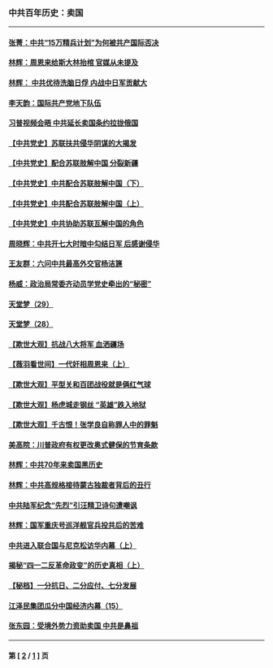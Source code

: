 ### 中共百年历史：卖国
---
#### [张菁：中共“15万精兵计划”为何被共产国际否决](../../pages/nf1176117/n13967677.md?09030430) 
#### [林辉：周恩来给斯大林抬棺 官媒从未提及](../../pages/nf1176117/n13961173.md?09030430) 
#### [林辉： 中共优待洗脑日俘 内战中日军贡献大](../../pages/nf1176117/n13624644.md?09030430) 
#### [李天韵：国际共产党地下队伍](../../pages/nf1176117/n13611808.md?09030430) 
#### [习普视频会晤 中共延长卖国条约拉拢俄国](../../pages/nf1176117/n13060971.md?09030430) 
#### [【中共党史】苏联扶共侵华阴谋的大揭发](../../pages/nf1176117/n13056050.md?09030430) 
#### [【中共党史】配合苏联肢解中国 分裂新疆](../../pages/nf1176117/n13040700.md?09030430) 
#### [【中共党史】中共配合苏联肢解中国（下）](../../pages/nf1176117/n13035660.md?09030430) 
#### [【中共党史】中共配合苏联肢解中国（上）](../../pages/nf1176117/n13030262.md?09030430) 
#### [【中共党史】中共协助苏联瓦解中国的角色](../../pages/nf1176117/n13018109.md?09030430) 
#### [周晓辉：中共开七大时暗中勾结日军 后感谢侵华](../../pages/nf1176117/n12921960.md?09030430) 
#### [王友群：六问中共最高外交官杨洁篪](../../pages/nf1176117/n12836495.md?09030430) 
#### [杨威：政治局常委齐动员学党史牵出的“秘密”](../../pages/nf1176117/n12764642.md?09030430) 
#### [天堂梦（29）](../../pages/nf1176117/n12408465.md?09030430) 
#### [天堂梦（28）](../../pages/nf1176117/n12408309.md?09030430) 
#### [【欺世大观】抗战八大将军 血洒疆场](../../pages/nf1176117/n12357044.md?09030430) 
#### [【薇羽看世间】一代奸相周恩来（上）](../../pages/nf1176117/n12401109.md?09030430) 
#### [【欺世大观】平型关和百团战役就是俩红气球](../../pages/nf1176117/n12359157.md?09030430) 
#### [【欺世大观】杨虎城走钢丝 “英雄”跌入地狱](../../pages/nf1176117/n12358840.md?09030430) 
#### [【欺世大观】千古恨！张学良自称罪人中的罪魁](../../pages/nf1176117/n12358629.md?09030430) 
#### [美高院：川普政府有权更改奥式健保的节育条款](../../pages/nf1176117/n12242171.md?09030430) 
#### [林辉：中共70年来卖国黑历史](../../pages/nf1176117/n11552181.md?09030430) 
#### [林辉：中共高规格接待蒙古独裁者背后的丑行](../../pages/nf1176117/n11225005.md?09030430) 
#### [中共陆军纪念“先烈”引汪精卫诗句遭嘲讽](../../pages/nf1176117/n11153345.md?09030430) 
#### [林辉：国军重庆号巡洋舰官兵投共后的苦难](../../pages/nf1176117/n10997801.md?09030430) 
#### [中共进入联合国与尼克松访华内幕（上）](../../pages/nf1176117/n10138788.md?09030430) 
#### [揭秘“四一二反革命政变”的历史真相（上）](../../pages/nf1176117/n9996650.md?09030430) 
#### [【秘档】一分抗日、二分应付、七分发展](../../pages/nf1176117/n9331484.md?09030430) 
#### [江泽民集团瓜分中国经济内幕（15）](../../pages/nf1176117/n9268584.md?09030430) 
#### [张东园：受境外势力资助卖国 中共是鼻祖](../../pages/nf1176117/n9272480.md?09030430) 

---
#### 第 [ [2](./2.md?09030430) / [1](./1.md?09030430) ] 页
